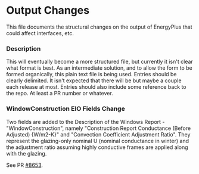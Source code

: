 Output Changes
==============

This file documents the structural changes on the output of EnergyPlus that could affect interfaces, etc.

### Description

This will eventually become a more structured file, but currently it isn't clear what format is best. As an intermediate solution, and to allow the form to be formed organically, this plain text file is being used. Entries should be clearly delimited.  It isn't expected that there will be but maybe a couple each release at most. Entries should also include some reference back to the repo.  At least a PR number or whatever.

### WindowConstruction EIO Fields Change
Two fields are added to the Description of the Windows Report - "WindowConstruction", namely "Construction Report Conductance (Before Adjusted) {W/m2-K}" and "Convection Coefficient Adjustment Ratio". They represent the glazing-only nominal U (nominal conductance in winter) and the adjustment ratio assuming highly conductive frames are applied along with the glazing.

See PR [#8653](https://github.com/NREL/EnergyPlus/pull/8653).